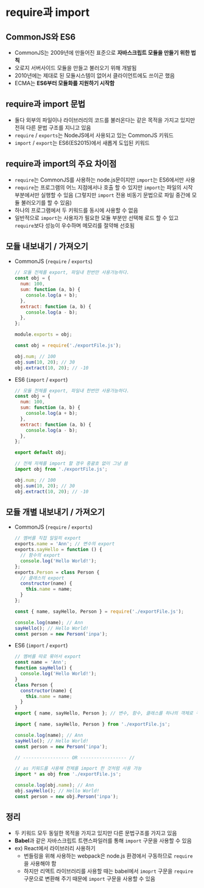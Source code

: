 # require과 import

## CommonJS와 ES6

- CommonJS는 2009년에 만들어진 표준으로 **자바스크립트 모듈을 만들기 위한 법칙**
- 오로지 서버사이드 모듈을 만들고 불러오기 위해 개발됨
- 2010년에는 제대로 된 모듈시스템이 없어서 클라이언트에도 쓰이곤 했음
- ECMA는 **ES6부터 모듈화를 지원하기 시작함**

## require과 import 문법

- 둘다 외부의 파일이나 라이브러리의 코드를 불러온다는 같은 목적을 가지고 있지만 전혀 다른 문법 구조를 지니고 있음
- `require` / `exports`는 NodeJS에서 사용되고 있는 CommonJS 키워드
- `import` / `export`는 ES6(ES2015)에서 새롭게 도입된 키워드

## require과 import의 주요 차이점

- `require`는 CommonJS를 사용하는 node.js문이지만 `import`는 ES6에서만 사용
- `require`는 프로그램의 어느 지점에서나 호출 할 수 있지만 `import`는 파일의 시작 부분에서만 실행할 수 있음 (그렇지만 `import` 전용 비동기 문법으로 파일 중간에 모듈 불러오기를 할 수 있음)
- 하나의 프로그램에서 두 키워드를 동시에 사용할 수 없음
- 일반적으로 `import`는 사용자가 필요한 모듈 부분만 선택해 로드 할 수 있고 `require`보다 성능이 우수하며 메모리를 절약해 선호됨

## 모듈 내보내기 / 가져오기

- CommonJS (`require` / `exports`)

  ```js
  // 모듈 전체를 export, 파일내 한번만 사용가능하다.
  const obj = {
    num: 100,
    sum: function (a, b) {
      console.log(a + b);
    },
    extract: function (a, b) {
      console.log(a - b);
    },
  };

  module.exports = obj;
  ```

  ```js
  const obj = require('./exportFile.js');

  obj.num; // 100
  obj.sum(10, 20); // 30
  obj.extract(10, 20); // -10
  ```

- ES6 (`import` / `export`)

  ```js
  // 모듈 전체를 export, 파일내 한번만 사용가능하다.
  const obj = {
    num: 100,
    sum: function (a, b) {
      console.log(a + b);
    },
    extract: function (a, b) {
      console.log(a - b);
    },
  };

  export default obj;
  ```

  ```js
  // 전체 자체를 import 할 경우 중괄호 없이 그냥 씀
  import obj from './exportFile.js';

  obj.num; // 100
  obj.sum(10, 20); // 30
  obj.extract(10, 20); // -10
  ```

## 모듈 개별 내보내기 / 가져오기

- CommonJS (`require` / `exports`)

  ```js
  // 멤버를 직접 일일히 export
  exports.name = 'Ann'; // 변수의 export
  exports.sayHello = function () {
    // 함수의 export
    console.log('Hello World!');
  };
  exports.Person = class Person {
    // 클래스의 export
    constructor(name) {
      this.name = name;
    }
  };
  ```

  ```js
  const { name, sayHello, Person } = require('./exportFile.js');

  console.log(name); // Ann
  sayHello(); // Hello World!
  const person = new Person('inpa');
  ```

- ES6 (`import` / `export`)

  ```js
  // 멤버를 따로 묶어서 export
  const name = 'Ann';
  function sayHello() {
    console.log('Hello World!');
  }
  class Person {
    constructor(name) {
      this.name = name;
    }
  }
  export { name, sayHello, Person }; // 변수, 함수, 클래스를 하나의 객체로 구성하여 export
  ```

  ```js
  import { name, sayHello, Person } from './exportFile.js';

  console.log(name); // Ann
  sayHello(); // Hello World!
  const person = new Person('inpa');

  // ----------------- OR ----------------- //

  // as 키워드를 사용해 전체를 import 한 것처럼 사용 가능
  import * as obj from './exportFile.js';

  console.log(obj.name); // Ann
  obj.sayHello(); // Hello World!
  const person = new obj.Person('inpa');
  ```

## 정리

- 두 키워드 모두 동일한 목적을 가지고 있지만 다른 문법구조를 가지고 있음
- **Babel**과 같은 자바스크립트 트랜스파일러를 통해 `import` 구문을 사용할 수 있음
- ex) React에서 라이브러리 사용하기
  - 번들링을 위해 사용하는 webpack은 node.js 환경에서 구동하므로 `require`을 사용해야 함
  - 하지만 리액트 라이브러리를 사용할 때는 babel에서 `imoprt` 구문을 `require` 구문으로 변환해 주기 때문에 `import` 구문을 사용할 수 있음
